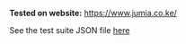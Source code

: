 **Tested on website:** https://www.jumia.co.ke/

See the test suite JSON file [here](./test_suite.json)
